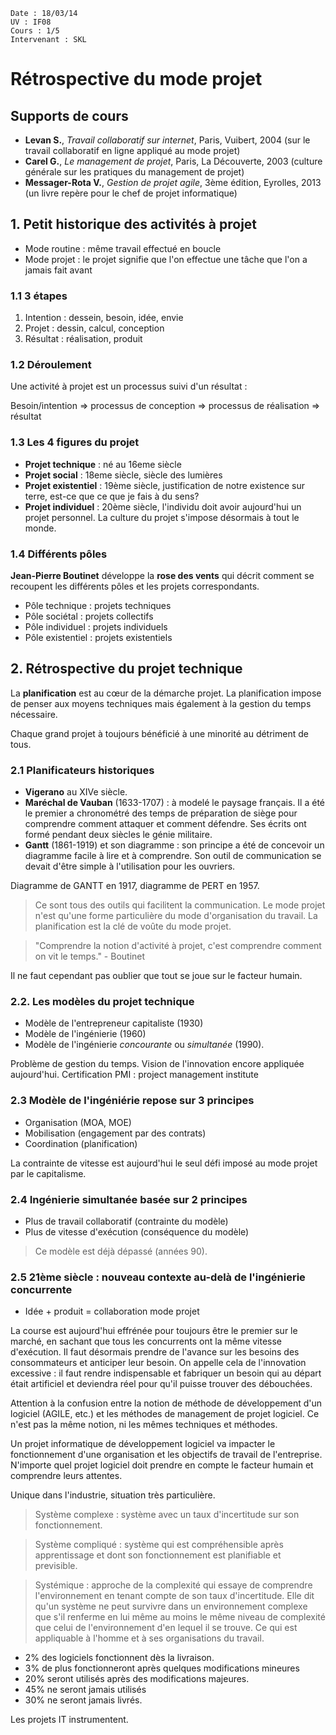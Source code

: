 	Date : 18/03/14
	UV : IF08
	Cours : 1/5
	Intervenant : SKL

# Rétrospective du mode projet

## Supports de cours
* **Levan S.**, *Travail collaboratif sur internet*, Paris, Vuibert, 2004 (sur le travail collaboratif en ligne appliqué au mode projet)
* **Carel G.**, *Le management de projet*, Paris, La Découverte, 2003 (culture générale sur les pratiques du management de projet)
* **Messager-Rota V.**, *Gestion de projet agile*, 3ème édition, Eyrolles, 2013 (un livre repère pour le chef de projet informatique)

## 1. Petit historique des activités à projet

* Mode routine : même travail effectué en boucle
* Mode projet : le projet signifie que l'on effectue une tâche que l'on a jamais fait avant

### 1.1 3 étapes

1. Intention : dessein, besoin, idée, envie
2. Projet : dessin, calcul, conception
3. Résultat : réalisation, produit

### 1.2 Déroulement

Une activité à projet est un processus suivi d'un résultat :

Besoin/intention => processus de conception => processus de réalisation => résultat

### 1.3 Les 4 figures du projet

* **Projet technique** : né au 16eme siècle 
* **Projet social** : 18eme siècle, siècle des lumières
* **Projet existentiel** : 19ème siècle, justification de notre existence sur terre, est-ce que ce que je fais à du sens?
* **Projet individuel** : 20ème siècle, l'individu doit avoir aujourd'hui un projet personnel. La culture du projet s'impose désormais à tout le monde. 

### 1.4 Différents pôles

**Jean-Pierre Boutinet** développe la **rose des vents** qui décrit comment se recoupent les différents pôles et les projets correspondants. 

* Pôle technique : projets techniques 
* Pôle sociétal : projets collectifs 
* Pôle individuel : projets individuels
* Pôle existentiel : projets existentiels 

## 2. Rétrospective du projet technique 

La **planification** est au cœur de la démarche projet. La planification impose de penser aux moyens techniques mais également à la gestion du temps nécessaire. 

Chaque grand projet à toujours bénéficié à une minorité au détriment de tous.

### 2.1 Planificateurs historiques

* **Vigerano** au XIVe siècle.
* **Maréchal de Vauban** (1633-1707) : à modelé le paysage français. Il a été le premier a chronométré des temps de préparation de siège pour comprendre comment attaquer et comment défendre. Ses écrits ont formé pendant deux siècles le génie militaire. 
* **Gantt** (1861-1919) et son diagramme : son principe a été de concevoir un diagramme facile à lire et à comprendre. Son outil de communication se devait d'être simple à l'utilisation pour les ouvriers. 

Diagramme de GANTT en 1917, diagramme de PERT en 1957. 

> Ce sont tous des outils qui facilitent la communication. Le mode projet n'est qu'une forme particulière du mode d'organisation du travail. La planification est la clé de voûte du mode projet. 

> "Comprendre la notion d'activité à projet, c'est comprendre comment on vit le temps." - Boutinet

Il ne faut cependant pas oublier que tout se joue sur le facteur humain. 

### 2.2. Les modèles du projet technique
- Modèle de l'entrepreneur capitaliste (1930)
- Modèle de l'ingénierie (1960)
- Modèle de l'ingénierie *concourante* ou *simultanée* (1990).

Problème de gestion du temps. 
Vision de l'innovation encore appliquée aujourd'hui. 
Certification PMI : project management institute 

### 2.3 Modèle de l'ingéniérie repose sur 3 principes
- Organisation (MOA, MOE)
- Mobilisation (engagement par des contrats)
- Coordination (planification)

La contrainte de vitesse est aujourd'hui le seul défi imposé au mode projet par le capitalisme. 

### 2.4 Ingénierie simultanée basée sur 2 principes
- Plus de travail collaboratif (contrainte du modèle)
- Plus de vitesse d'exécution (conséquence du modèle)

> Ce modèle est déjà dépassé (années 90). 

### 2.5 21ème siècle : nouveau contexte au-delà de l'ingénierie concurrente 

* Idée + produit = collaboration mode projet

La course est aujourd'hui effrénée pour toujours être le premier sur le marché, en sachant que tous les concurrents ont la même vitesse d'exécution. Il faut désormais prendre de l'avance sur les besoins des consommateurs et anticiper leur besoin. On appelle cela de l'innovation excessive : il faut rendre indispensable et fabriquer un besoin qui au départ était artificiel et deviendra réel pour qu'il puisse trouver des débouchées. 

Attention à la confusion entre la notion de méthode de développement d'un
logiciel (AGILE, etc.) et les méthodes de management de projet logiciel. Ce
n'est pas la même notion, ni les mêmes techniques et méthodes.

Un projet informatique de développement logiciel va impacter le fonctionnement d'une organisation et les objectifs de travail de l'entreprise. N'importe quel projet logiciel doit prendre en compte le facteur humain et comprendre leurs attentes. 

Unique dans l'industrie, situation très particulière.

> Système complexe : système avec un taux d'incertitude sur son fonctionnement. 

> Système compliqué : système qui est compréhensible après apprentissage et dont son fonctionnement est planifiable et previsible.

> Systémique : approche de la complexité qui essaye de comprendre l'environnement en tenant compte de son taux d'incertitude. Elle dit qu'un système ne peut survivre dans un environnement complexe que s'il renferme en lui même au moins le même niveau de complexité que celui de l'environnement d'en lequel il se trouve. Ce qui est appliquable à l'homme et à ses organisations du travail. 

* 2% des logiciels fonctionnent dès la livraison.
* 3% de plus fonctionneront après quelques modifications mineures
* 20% seront utilisés après des modifications majeures.
* 45% ne seront jamais utilisés
* 30% ne seront jamais livrés.

Les projets IT instrumentent.